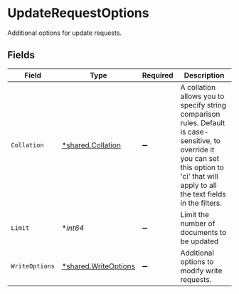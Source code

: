 # UpdateRequestOptions

Additional options for update requests.


## Fields

| Field                                                                                                                                                                                       | Type                                                                                                                                                                                        | Required                                                                                                                                                                                    | Description                                                                                                                                                                                 |
| ------------------------------------------------------------------------------------------------------------------------------------------------------------------------------------------- | ------------------------------------------------------------------------------------------------------------------------------------------------------------------------------------------- | ------------------------------------------------------------------------------------------------------------------------------------------------------------------------------------------- | ------------------------------------------------------------------------------------------------------------------------------------------------------------------------------------------- |
| `Collation`                                                                                                                                                                                 | [*shared.Collation](../../../pkg/models/shared/collation.md)                                                                                                                                | :heavy_minus_sign:                                                                                                                                                                          | A collation allows you to specify string comparison rules. Default is case-sensitive, to override it you can set this option to 'ci' that will apply to all the text fields in the filters. |
| `Limit`                                                                                                                                                                                     | **int64*                                                                                                                                                                                    | :heavy_minus_sign:                                                                                                                                                                          | Limit the number of documents to be updated                                                                                                                                                 |
| `WriteOptions`                                                                                                                                                                              | [*shared.WriteOptions](../../../pkg/models/shared/writeoptions.md)                                                                                                                          | :heavy_minus_sign:                                                                                                                                                                          | Additional options to modify write requests.                                                                                                                                                |